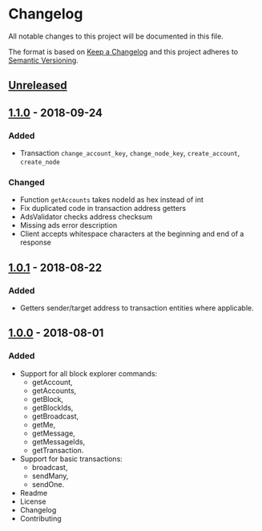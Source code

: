 # Changelog
All notable changes to this project will be documented in this file.

The format is based on [Keep a Changelog](https://keepachangelog.com/en/1.0.0/)
and this project adheres to [Semantic Versioning](https://semver.org/spec/v2.0.0.html).

## [Unreleased]

## [1.1.0] - 2018-09-24
### Added
- Transaction `change_account_key`, `change_node_key`, `create_account`, `create_node`

### Changed
- Function `getAccounts` takes nodeId as hex instead of int
- Fix duplicated code in transaction address getters
- AdsValidator checks address checksum
- Missing ads error description
- Client accepts whitespace characters at the beginning and end of a response

## [1.0.1] - 2018-08-22
### Added
- Getters sender/target address to transaction entities where applicable.

## [1.0.0] - 2018-08-01
### Added
- Support for all block explorer commands:
  - getAccount,
  - getAccounts,
  - getBlock,
  - getBlockIds,
  - getBroadcast,
  - getMe,
  - getMessage,
  - getMessageIds,
  - getTransaction.
- Support for basic transactions:
  - broadcast,
  - sendMany,
  - sendOne.
- Readme
- License
- Changelog
- Contributing
 
[Unreleased]: https://github.com/adshares/ads-php-client/compare/v1.1.0...HEAD
 
[1.1.0]: https://github.com/adshares/ads-php-client/compare/v1.0.1...v1.1.0
[1.0.1]: https://github.com/adshares/ads-php-client/compare/v1.0.0...v1.0.1
[1.0.0]: https://github.com/adshares/ads-php-client/releases/tag/v1.0.0
